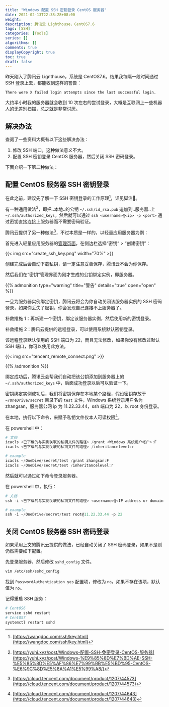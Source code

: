 ```yaml
---
title: "Windows 配置 SSH 密钥登录 CentOS 服务器"
date: 2021-02-13T22:38:28+08:00
weight: 
description: 腾讯云 Lighthouse，CentOS7.6
tags: [SSH]
categories: [Tools]
series: []
algorithms: []
comments: true
displayCopyright: true
toc: true
draft: false
---
```


昨天刚入了腾讯云 Lignthouse，系统是 CentOS7.6。结果我每隔一段时间通过 SSH 登录上去，都能收到这样的警告：

```
There were X failed login attempts since the last successful login.
```

大约半小时我的服务器就会收到 10 次左右的尝试登录，大概是互联网上一些机器人的无差别扫描，总之就是非常讨厌。

<!-- more -->

## 解决办法

查阅了一些资料大概有以下这些解决办法：

1. 修改 SSH 端口，这种做法意义不大。
2. 配置 SSH 密钥登录 CentOS 服务器，然后关闭 SSH 密码登录。

下面介绍一下第二种做法：

## 配置 CentOS 服务器 SSH 密钥登录

在此之前，建议先了解一下 SSH 密钥登录的工作原理[^1]，详见脚注🔗️。

有一种通用做法[^2]，即把..本地..的公钥 `~/.ssh/id_rsa.pub` 追加到..服务器..上 `~/.ssh/authorized_keys`。然后就可以通过 `ssh <username>@<ip> -p <port>` 通过密钥直接连接上服务器而不需要密码验证。

腾讯云提供了另一种做法[^3]，不过本质是一样的，以轻量应用服务器为例：

首先进入轻量应用服务器的[管理页面](https://console.cloud.tencent.com/lighthouse/instance/index)，在侧边栏选择“密钥” > “创建密钥”：

{{< img src="create_ssh_key.png" width="70%" >}}

创建完成后会自动下载私钥，请一定注意妥善保存，腾讯云不会为你保存。

然后我们在“密钥”管理界面为刚才生成的公钥绑定实例，即服务器。

{{% admonition type="warning" title="警告" details="true" open="open" %}}

一旦为服务器实例绑定密钥，腾讯云将会为你自动关闭该服务器实例的 SSH 密码登录，如果你丢失了密钥，你会发现自己连接不上服务器了。

补救措施 1：再新建一个密钥，绑定该服务器实例，然后使用新的密钥登录。

补救措施 2：腾讯云提供的远程登录，可以使用系统默认密钥登录。

该远程登录默认使用的 SSH 端口为 22，而且无法修改，如果你没有修改过默认 SSH 端口，你可以使用此方法。

{{< img src="tencent_remote_connect.png" >}}

{{% /admonition %}}

绑定成功后，腾讯云会帮我们自动把该公钥添加到服务器上的 `~/.ssh/authorized_keys` 中，后面成功登录以后可以验证一下。

密钥绑定实例成功后，我们将密钥保存在本地某个路径，假设密钥存放于 `~/OneDrive/secret` 目录下的 `test` 文件，Windows 系统登录用户名为 zhangsan，服务器公网 ip 为 11.22.33.44，ssh 端口为 22，以 root 身份登录。

在本地，执行以下命令，来赋予私钥文件仅本人可读权限[^4]。

在 powershell 中：

```powershell
# 文档
icacls <已下载的与实例关联的私钥文件的路径> /grant <Windows 系统用户帐户>:F
icacls <已下载的与实例关联的私钥文件的路径> /inheritancelevel:r

# example
icacls ~/OneDive/secret/test /grant zhangsan:F
icacls ~/OneDive/secret/test /inheritancelevel:r
```

然后就可以通过如下命令登录服务器。

在 powershell 中，执行：

```powershell
# 文档
ssh -i <已下载的与实例关联的私钥文件的路径> <username>@<IP address or domain name> -p <port>

# example
ssh -i ~/OneDrive/secret/test root@11.22.33.44 -p 22
```

## 关闭 CentOS 服务器 SSH 密码登录

如果采用上文的腾讯云提供的做法，已经自动关闭了 SSH 密码登录，如果不是则仍然需要如下配置。

先登录服务器，然后修改 `sshd_config` 文件。

```bash
vim /etc/ssh/sshd_config
```

找到 `PasswordAuthentication yes` 配置项，修改为 `no`。如果不存在该项，默认值为 `no`。

记得重启 SSH 服务：

```bash
# CentOS6
service sshd restart
# CentOS7
systemctl restart sshd
```


[^1]: [https://wangdoc.com/ssh/key.html](https://wangdoc.com/ssh/key.html)
[^2]: [https://yuhi.xyz/post/Windows-配置-SSH-免密登录-CentOS-服务器](https://yuhi.xyz/post/Windows-%E9%85%8D%E7%BD%AE-SSH-%E5%85%8D%E5%AF%86%E7%99%BB%E5%BD%95-CentOS-%E6%9C%8D%E5%8A%A1%E5%99%A8/)
[^3]: [https://cloud.tencent.com/document/product/1207/44573](https://cloud.tencent.com/document/product/1207/44573)
[^4]: [https://cloud.tencent.com/document/product/1207/44643](https://cloud.tencent.com/document/product/1207/44643)